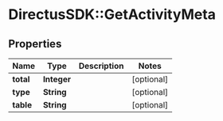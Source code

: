 # DirectusSDK::GetActivityMeta

## Properties
Name | Type | Description | Notes
------------ | ------------- | ------------- | -------------
**total** | **Integer** |  | [optional] 
**type** | **String** |  | [optional] 
**table** | **String** |  | [optional] 


